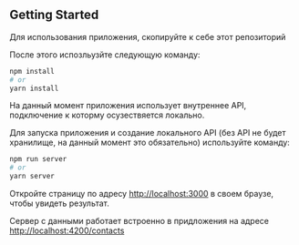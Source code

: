 ## Getting Started

Для использования приложения, скопируйте к себе этот репозиторий

После этого испозльузйте следующую команду:

```bash
npm install
# or
yarn install
```

На данный момент приложения использует внутреннее API, подключение к которму осузествяется локально.

Для запуска приложения и создание локального API (без API не будет хранилище, на данный момент это обязательно) используйте команду:

```bash
npm run server
# or
yarn server
```

Откройте страницу по адресу [http://localhost:3000](http://localhost:3000) в своем браузе, чтобы увидеть результат.

Сервер с данными работает встроенно в придложения на адресе [http://localhost:4200/contacts](http://localhost:4200/contacts)


